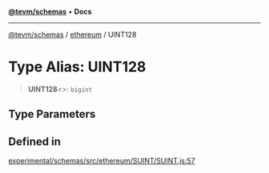 [**@tevm/schemas**](../../README.md) • **Docs**

***

[@tevm/schemas](../../modules.md) / [ethereum](../README.md) / UINT128

# Type Alias: UINT128

> **UINT128**\<\>: `bigint`

## Type Parameters

## Defined in

[experimental/schemas/src/ethereum/SUINT/SUINT.js:57](https://github.com/qbzzt/tevm-monorepo/blob/main/experimental/schemas/src/ethereum/SUINT/SUINT.js#L57)

